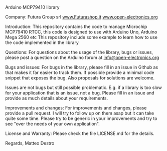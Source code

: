 Arduino MCP79410 library

Company:    Futura Group srl
			www.Futurashop.it
  			www.open-electronics.org
 
Introduction: 
This repository contains the code to manage Microchip MCP79410 RTCC, this code is designed to use with Arduino Uno, Arduino Mega 2560 etc
This repository include some example to learn how to use the code implemented in the library

Questions: 
For questions about the usage of the library, bugs or issues, please post a question on the Arduino forum at info@open-electronics.org

Bugs and issues: 
For bugs in the library, please fill in an issue in Github as that makes it far easier to track them. 
If possible provide a minimal code snippet that exposes the bug. Also proposals for solutions are welcome.

Issues are not bugs but still possible problematic. E.g. if a library is too slow for your application that is
an issue, not a bug. Please fill in an issue and provide as much details about your requirements.

Improvements and changes: 
For improvements and changes, please provide a pull request. I will try to follow up on them asap but it can take
quite some time. Please try to be generic in your improvements and try to see "over the needs of your own application".

License and Warranty: 
Please check the file LICENSE.md for the details.

Regards, Matteo Destro
